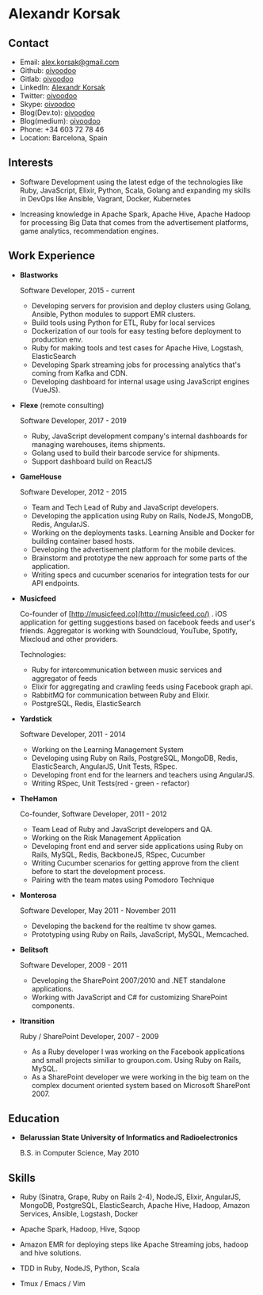 Alexandr Korsak
===============


Contact
--------

*   Email: [alex.korsak@gmail.com](mailto:alex.korsak@gmail.com)
*   Github: [oivoodoo](https://github.com/oivoodoo)
*   Gitlab: [oivoodoo](https://gitlab.com/oivoodoo)
*   LinkedIn: [Alexandr Korsak](https://www.linkedin.com/pub/alexandr-korsak/10/14a/722/en)
*   Twitter: [oivoodoo](http://twitter.com/oivoodoo)
*   Skype: [oivoodoo](skype:oivoodoo)
*   Blog(Dev.to): [oivoodoo](https://dev.to/@oivoodoo)
*   Blog(medium): [oivoodoo](https://medium.com/@oivoodoo)
*   Phone: +34 603 72 78 46
*   Location: Barcelona, Spain

Interests
---------

*   Software Development using the latest edge of the technologies like Ruby,
    JavaScript, Elixir, Python, Scala, Golang and expanding my skills in DevOps like Ansible,
    Vagrant, Docker, Kubernetes

*   Increasing knowledge in Apache Spark, Apache Hive, Apache Hadoop for processing Big Data that comes
    from the advertisement platforms, game analytics, recommendation engines.

Work Experience
---------------

*   **Blastworks**

    Software Developer, 2015 - current

    -   Developing servers for provision and deploy clusters using Golang,
        Ansible, Python modules to support EMR clusters.
    -   Build tools using Python for ETL, Ruby for local services
    -   Dockerization of our tools for easy testing before deployment
        to production env.
    -   Ruby for making tools and test cases for Apache Hive, Logstash,
        ElasticSearch
    -   Developing Spark streaming jobs for processing analytics that's coming
        from Kafka and CDN.
    -   Developing dashboard for internal usage using JavaScript engines (VueJS).

*   **Flexe** (remote consulting)

    Software Developer, 2017 - 2019

    - Ruby, JavaScript development company's internal dashboards for managing warehouses, items shipments.
    - Golang used to build their barcode service for shipments.
    - Support dashboard build on ReactJS

*   **GameHouse**

    Software Developer, 2012 - 2015

    -   Team and Tech Lead of Ruby and JavaScript developers.
    -   Developing the application using Ruby on Rails, NodeJS, MongoDB, Redis,
        AngularJS.
    -   Working on the deployments tasks. Learning Ansible and Docker for
        building container based hosts.
    -   Developing the advertisement platform for the mobile devices.
    -   Brainstorm and prototype the new approach for some parts of the
        application.
    -   Writing specs and cucumber scenarios for integration tests for our API
        endpoints.

*   **Musicfeed**

    Co-founder of [http://musicfeed.co](http://musicfeed.co/) . iOS application
    for getting suggestions based on facebook feeds and user's friends. Aggregator
    is working with Soundcloud, YouTube, Spotify, Mixcloud and other providers.

    Technologies:

    - Ruby for intercommunication between music services and aggregator of feeds
    - Elixir for aggregating and crawling feeds using Facebook graph
      api.
    - RabbitMQ for communication between Ruby and Elixir.
    - PostgreSQL, Redis, ElasticSearch

*   **Yardstick**

    Software Developer, 2011 - 2014

    -   Working on the Learning Management System
    -   Developing using Ruby on Rails, PostgreSQL, MongoDB, Redis,
        ElasticSearch, AngularJS, Unit Tests, RSpec.
    -   Developing front end for the learners and teachers using AngularJS.
    -   Writing RSpec, Unit Tests(red - green - refactor)

*   **TheHamon**

    Co-founder, Software Developer, 2011 - 2012

    -   Team Lead of Ruby and JavaScript developers and QA.
    -   Working on the Risk Management Application
    -   Developing front end and server side applications using Ruby on Rails,
        MySQL, Redis, BackboneJS, RSpec, Cucumber
    -   Writing Cucumber scenarios for getting approve from the client
        before to start the development process.
    -   Pairing with the team mates using Pomodoro Technique

*   **Monterosa**

    Software Developer, May 2011 - November 2011

    -   Developing the backend for the realtime tv show games.
    -   Prototyping using Ruby on Rails, JavaScript, MySQL, Memcached.

*   **Belitsoft**

    Software Developer, 2009 - 2011

    -   Developing the SharePoint 2007/2010 and .NET standalone applications.
    -   Working with JavaScript and C# for customizing SharePoint components.

*   **Itransition**

    Ruby / SharePoint Developer, 2007 - 2009

    -   As a Ruby developer I was working on the Facebook applications and small
        projects similiar to groupon.com. Using Ruby on Rails, MySQL.
    -   As a SharePoint developer we were working in the big team on the
        complex document oriented system based on Microsoft SharePont 2007.


Education
---------

*   **Belarussian State University of Informatics and Radioelectronics**

    B.S. in Computer Science, May 2010


Skills
------

*   Ruby (Sinatra, Grape, Ruby on Rails 2-4), NodeJS, Elixir, AngularJS, MongoDB,
    PostgreSQL, ElasticSearch, Apache Hive, Hadoop, Amazon Services, Ansible,
    Logstash, Docker

*   Apache Spark, Hadoop, Hive, Sqoop

*   Amazon EMR for deploying steps like Apache Streaming jobs, hadoop and hive
    solutions.

*   TDD in Ruby, NodeJS, Python, Scala

*   Tmux / Emacs / Vim
